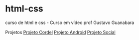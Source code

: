 # html-css
 curso de html e css - Curso em vídeo prof Gustavo Guanabara

Projetos
<a href="https://devcarlosdaniel0.github.io/html-css/projetos/projeto-cordel/">Projeto Cordel</a>
<a href="https://devcarlosdaniel0.github.io/html-css/projetos/projeto-android/">Projeto Android</a>
<a href="https://devcarlosdaniel0.github.io/html-css/projetos/projeto-social/">Projeto Social</a>